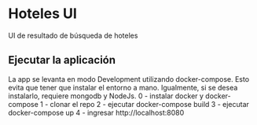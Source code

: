 # Hoteles UI
UI de resultado de búsqueda de hoteles

## Ejecutar la aplicación
La app se levanta en modo Development utilizando docker-compose. Esto evita que tener que instalar el entorno a mano. Igualmente, si se desea instalarlo, requiere mongodb y NodeJs.
0 - instalar docker y docker-compose
1 - clonar el repo
2 - ejecutar docker-compose build
3 - ejecutar docker-compose up
4 - ingresar http://localhost:8080
